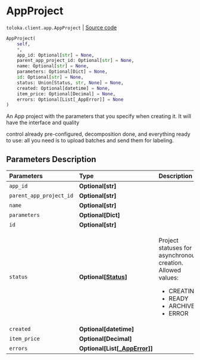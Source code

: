# AppProject
`toloka.client.app.AppProject` | [Source code](https://github.com/Toloka/toloka-kit/blob/v0.1.26/src/client/app/__init__.py#L31)

```python
AppProject(
    self,
    *,
    app_id: Optional[str] = None,
    parent_app_project_id: Optional[str] = None,
    name: Optional[str] = None,
    parameters: Optional[Dict] = None,
    id: Optional[str] = None,
    status: Union[Status, str, None] = None,
    created: Optional[datetime] = None,
    item_price: Optional[Decimal] = None,
    errors: Optional[List[_AppError]] = None
)
```

An App project with the parameters that you specify when creating it. It will have the interface and quality


control already pre-configured, decomposition done, and everything ready to use: all you need is to upload batches
and send them for labeling.

## Parameters Description

| Parameters | Type | Description |
| :----------| :----| :-----------|
`app_id`|**Optional\[str\]**|<p></p>
`parent_app_project_id`|**Optional\[str\]**|<p></p>
`name`|**Optional\[str\]**|<p></p>
`parameters`|**Optional\[Dict\]**|<p></p>
`id`|**Optional\[str\]**|<p></p>
`status`|**Optional\[[Status](toloka.client.app.AppProject.Status.md)\]**|<p>Project statuses for asynchronous creation. Allowed values:<ul><li>CREATING</li><li>READY</li><li>ARCHIVE</li><li>ERROR</li></ul></p>
`created`|**Optional\[datetime\]**|<p></p>
`item_price`|**Optional\[Decimal\]**|<p></p>
`errors`|**Optional\[List\[[_AppError](toloka.client.app._AppError.md)\]\]**|<p></p>
